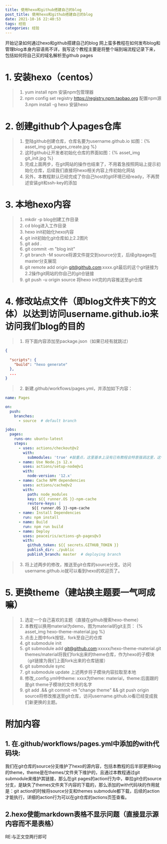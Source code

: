 ```yaml
---
title: 使用hexo和github搭建自己的blog
post_title: 使用hexo和github搭建自己的blog
date: 2021-10-16 22:40:53
tags: 经验
categories: 经验
---
```

开始记录如何通过hexo和github搭建自己的blog
网上蛮多教程在如何发布blog和管理blog本身内容语焉不详，我写这个教程主要是将整个端到端流程记录下来，包括如何将自己买的域名解析至github pages

# 1. 安装hexo（centos）
> 1. yum install npm 安装npm包管理器
> 2. npm config set registry https://registry.npm.taobao.org 配置npm源
> 3.npm install -g hexo 安装hexo

# 2. 创建github个人pages仓库
> 1. 登陆github创建仓库，仓库名要为username.github.io 如图：{% asset_img git_pages_create.jpg %}
> 2. 这时github让开发者初始化仓库的界面如图：{% asset_img git_init.jpg %}
> 3. 完成上面两步，在git网站的操作也结束了，不用着急按照网站上提示初始化仓库，后续我们直接将hexo相关内容上传初始化网站
> 4. 另外，本教程默认已经完成了你自己host的git环境已经ready，不再赘述安装git和ssh-key的添加

# 3. 本地hexo内容
> 1. mkdir -p blog创建工作目录
> 2. cd blog进入工作目录
> 3. hexo init初始化hexo内容
> 4. git init初始化git仓库如上2.2图片
> 5. git add .
> 6. git commit -m "blog init"
> 7. git branch -M source将源文件提交到source分支，后续gitpages在master分支展现
> 8. git remote add origin git@github.com:xxxx.git最后的这个git链接为2.2操作git网站的你自己的git仓链接
> 9. git push -u origin source 将hexo init完的内容推送至git仓库

# 4. 修改站点文件（即blog文件夹下的文体）以达到访问username.github.io来访问我们blog的目的
> 1. 将下面内容添加至package.json（如果已经有就跳过）

```Json
{
    
  "scripts": {
    "build": "hexo generate"
  },
  ...
}
```

> 2. 新建.github/workflows/pages.yml，并添加如下内容：
```Yaml
name: Pages

on:
  push:
    branches:
      - source  # default branch

jobs:
  pages:
    runs-on: ubuntu-latest
    steps:
      - uses: actions/checkout@v2
        with:
          submodules: 'true' #敲重点，这里基本上没有已有教程会特意强调这里，这个with块，作用很大。详见附加内容1
      - name: Use Node.js 12.x
        uses: actions/setup-node@v1
        with:
          node-version: '12.x'
      - name: Cache NPM dependencies
        uses: actions/cache@v2
        with:
          path: node_modules
          key: ${{ runner.OS }}-npm-cache
          restore-keys: |
            ${{ runner.OS }}-npm-cache
      - name: Install Dependencies
        run: npm install
      - name: Build
        run: npm run build
      - name: Deploy
        uses: peaceiris/actions-gh-pages@v3
        with:
          github_token: ${{ secrets.GITHUB_TOKEN }}
          publish_dir: ./public
          publish_branch: master  # deploying branch
```
> 3. 将上述两步的修改，推送至git仓库的source分支。访问username.github.io就可以看到hexo的欢迎页了。

# 5. 更换theme（建站换主题要一气呵成嘛）
> 1. 选定一个自己喜欢的主题（直接在github搜索hexo-theme）
> 2. 本教程以换用material为demo，图为material的git主页： {% asset_img hexo-theme-material.jpg %}
> 3. 点击上图中fork按钮，fork至自己的仓库
> 4. git submodule init
> 5. git submodule add git@github.com:xxxxx/hexo-theme-material.git themes/material将我们fork出来的theme仓库，作为hexo的子模块（git链接为我们上面fork出来的仓库链接）
> 6. git submodule sync
> 7. git submodule update 上述两步将子模块内容拉取至本地
> 8. 修改_config.yml中theme: xxxx为theme: material，theme:后面跟的是git theme子模块的文件夹的名字
> 9. git add .&& git commit -m "change theme" && git push origin source将修改推送至git仓库，访问username.github.io看已经变成我们新更换的主题。

# 附加内容
## 1. 在.github/workflows/pages.yml中添加的with代码块:
我们在git仓库的source分支维护了hexo的源内容，包括本教程的后半部更换blog的theme，theme是在themes/文件夹下维护的，且通过本教程通过git submodule来维护其链接，那么在git pages的action行为中，单拉git仓的source分支，是缺失了themes文件夹下内容的下载的，那么添加的with代码块的作用就是：git action的时候将source分支和themes submodule都下载，后续的action才能执行，详细的action行为可以在git仓库的actions页签查看。
## 2.hexo使能markdown表格不显示问题（直接显示源内容而不是表格）
RE:与正文空两行即可